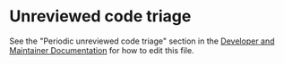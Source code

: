 # Unreviewed code triage

See the "Periodic unreviewed code triage" section in the [Developer and Maintainer Documentation](https://hexatomic.github.io/hexatomic/dev/) for how to edit this file.

